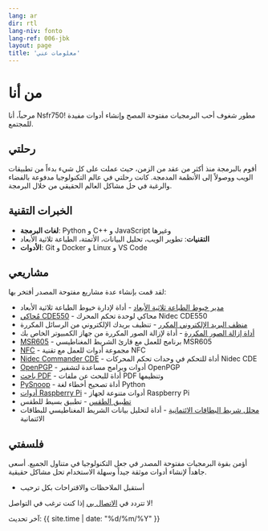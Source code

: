 ```yaml
---
lang: ar
dir: rtl
lang-niv: fonto
lang-ref: 006-jbk
layout: page
title: 'معلومات عني'
---
```


# من أنا

مرحباً، أنا Nsfr750! مطور شغوف أحب البرمجيات مفتوحة المصح وإنشاء أدوات مفيدة للمجتمع.

## رحلتي

أقوم بالبرمجة منذ أكثر من عقد من الزمن، حيث عملت على كل شيء بدءاً من تطبيقات الويب ووصولاً إلى الأنظمة المدمجة. كانت رحلتي في عالم التكنولوجيا مدفوعة بالفضاء والرغبة في حل مشاكل العالم الحقيقي من خلال البرمجة.

## الخبرات التقنية

- **لغات البرمجة**: Python و C++ و JavaScript وغيرها
- **التقنيات**: تطوير الويب، تحليل البيانات، الأتمتة، الطباعة ثلاثية الأبعاد
- **الأدوات**: Git و Docker و Linux و VS Code

## مشاريعي

لقد قمت بإنشاء عدة مشاريع مفتوحة المصدر أفتخر بها:

- [مدير خيوط الطباعة ثلاثية الأبعاد](https://github.com/Nsfr750/3D_Filament_Manager) - أداة لإدارة خيوط الطباعة ثلاثية الأبعاد
- [مُحاكي CDE550](https://github.com/Nsfr750/CDE550-sim) - محاكي لوحدة تحكم المحرك Nidec CDE550
- [منظف البريد الإلكتروني المكرر](https://github.com/Nsfr750/EmailDuplicateCleaner) - تنظيف بريدك الإلكتروني من الرسائل المكررة
- [أداة إزالة الصور المكررة](https://github.com/Nsfr750/Images-Deduplicator) - أداة لإزالة الصور المكررة من جهاز الكمبيوتر الخاص بك
- [MSR605](https://github.com/Nsfr750/MSR605) - برنامج للعمل مع قارئ الشريط المغناطيسي MSR605
- [NFC](https://github.com/Nsfr750/NFC) - مجموعة أدوات للعمل مع تقنية NFC
- [Nidec Commander CDE](https://github.com/Nsfr750/Nidec_CommanderCDE) - أداة للتحكم في وحدات تحكم المحركات Nidec CDE
- [OpenPGP](https://github.com/Nsfr750/OpenPGP) - أدوات وبرامج مساعدة لتشفير OpenPGP
- [باحث PDF](https://github.com/Nsfr750/PDF_Finder) - أداة للبحث عن ملفات PDF وتنظيمها
- [PySnoop](https://github.com/Nsfr750/PySnoop) - أداة تصحيح أخطاء لغة Python
- [أدوات Raspberry Pi](https://github.com/Nsfr750/raspy_utility) - أدوات متنوعة لجهاز Raspberry Pi
- [تطبيق الطقس](https://github.com/Nsfr750/weather) - تطبيق بسيط للطقس
- [محلل شريط البطاقات الائتمانية](https://github.com/Nsfr750/credit_card_stripe_parser) - أداة لتحليل بيانات الشريط المغناطيسي للبطاقات الائتمانية

## فلسفتي

أؤمن بقوة البرمجيات مفتوحة المصدر في جعل التكنولوجيا في متناول الجميع. أسعى جاهداً لإنشاء أدوات موثقة جيداً وسهلة الاستخدام تحل مشاكل حقيقية.
- أستقبل الملاحظات والاقتراحات بكل ترحيب

لا تتردد في [الاتصال بي](contact) إذا كنت ترغب في التواصل!

آخر تحديث: {{ site.time | date: "%d/%m/%Y" }}
